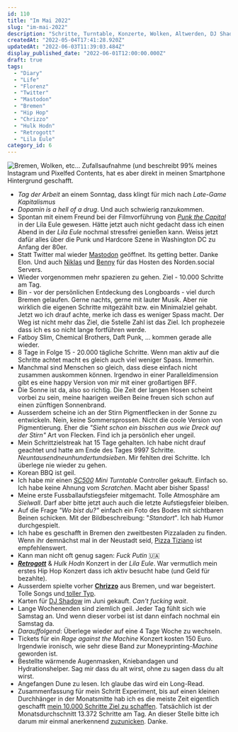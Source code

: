 ```yaml
---
id: 110
title: "Im Mai 2022"
slug: "im-mai-2022"
description: "Schritte, Turntable, Konzerte, Wolken, Altwerden, DJ Shadow, Retrogott, Hulk Hodn, Chrizzo, Rage against the Machine"
createdAt: "2022-05-04T17:41:28.920Z"
updatedAt: "2022-06-03T11:39:03.484Z"
display_published_date: "2022-06-01T12:00:00.000Z"
draft: true
tags:
  - "Diary"
  - "Life"
  - "Florenz"
  - "Twitter"
  - "Mastodon"
  - "Bremen"
  - "Hip Hop"
  - "Chrizzo"
  - "Hulk Hodn"
  - "Retrogott"
  - "Lila Eule"
category_id: 6
---
```



![Bremen, Wolken, etc... Zufallsaufnahme (und beschreibt 99% meines [Instagram](https://www.instagram.com/flrnz/) und [Pixelfed](https://pixelfed.social/i/web/profile/426361608216932740) Contents, hat es aber direkt in meinen Smartphone Hintergrund geschafft.](https://res.cloudinary.com/dlsll9dkn/image/upload/v1654248031/PXL_20220524_200522684_2_a3abc2e905.jpg)


- *Tag der Arbeit* an einem Sonntag, dass klingt für mich nach *Late-Game Kapitalismus*
- *Dopamin is a hell of a drug*. Und auch schwierig ranzukommen. 
- Spontan mit einem Freund bei der Filmvorführung von [*Punk the Capital*](https://www.punkthecapital.info/) in der Lila Eule gewesen. Hätte jetzt auch nicht gedacht dass ich einen Abend in der *Lila Eule* nochmal stressfrei genießen kann. Weiss jetzt dafür alles über die Punk und Hardcore Szene in Washington DC zu Anfang der 80er. 
- Statt Twitter mal wieder [Mastodon](https://norden.social/@florenz) geöffnet. Its getting better. Danke Elon. Und auch [Niklas](https://norden.social/@barning) und [Benny](https://norden.social/@benny) für das Hosten des Norden.social Servers. 
- Wieder vorgenommen mehr spazieren zu gehen. Ziel - 10.000 Schritte am Tag.
- Bin - vor der persönlichen Entdeckung des Longboards - viel durch Bremen gelaufen. Gerne nachts, gerne mit lauter Musik. Aber nie wirklich die eigenen Schritte mitgezählt bzw. ein Minimalziel gehabt. Jetzt wo ich drauf achte, merke ich dass es weniger Spass macht. Der Weg ist nicht mehr das Ziel, die 5stelle Zahl ist das Ziel. Ich prophezeie dass ich es so nicht lange fortführen werde. 
- Fatboy Slim, Chemical Brothers, Daft Punk, ... kommen gerade alle wieder. 
- 8 Tage in Folge 15 - 20.000 tägliche Schritte. Wenn man aktiv auf die Schritte achtet macht es gleich auch viel weniger Spass. Immerhin. 
- Manchmal sind Menschen so gleich, dass diese einfach nicht zusammen auskommen können. Irgendwo in einer Paralleldimension gibt es eine happy Version von mir mit einer großartigen BFF. 
- Die Sonne ist da, also so richtig. Die Zeit der langen Hosen scheint vorbei zu sein, meine haarigen weißen Beine freuen sich schon auf einen zünftigen Sonnenbrand. 
- Ausserdem scheine ich an der Stirn Pigmentflecken in der Sonne zu entwickeln. Nein, keine Sommersprossen. Nicht die coole Version von Pigmentierung. Eher die *"Sieht schon ein bisschen aus wie Dreck auf der Stirn"* Art von Flecken. Find ich ja persönlich eher ungeil. 
- Mein Schrittzielstreak hat 15 Tage gehalten. Ich habe nicht drauf geachtet und hatte am Ende des Tages 9997 Schritte. *Neuntausendneunhundertundsieben*. Mir fehlten drei Schritte. Ich überlege nie wieder zu gehen. 
- Korean BBQ ist geil.
- Ich habe mir einen *[SC500](https://portablismgear.com/sc500-digital-scratch-instrument-black.html) Mini Turntable* Controller gekauft. Einfach so. Ich habe keine Ahnung vom *Scratchen*. Macht aber bisher Spass!
- Meine erste Fussballaufstiegsfeier mitgemacht. Tolle Atmosphäre am *Sielwall*. Darf aber bitte jetzt auch auch die letzte Aufstiegsfeier bleiben.
- Auf die Frage *"Wo bist du?"* einfach ein Foto des Bodes mit sichtbaren Beinen schicken. Mit der Bildbeschreibung: "*Standort*". Ich hab Humor durchgespielt. 
- Ich habe es geschafft in Bremen den zweitbesten Pizzaladen zu finden. Wenn ihr demnächst mal in der Neustadt seid, [Pizza Tiziano](https://goo.gl/maps/GXNhjy5MT3iBYUZH8) ist empfehlenswert. 
- Kann man nicht oft genug sagen: *Fuck Putin* 🇺🇦
- [***Retrogott***](https://www.youtube.com/watch?v=c0NqZnWh4NA) & *Hulk Hodn* Konzert in der *Lila Eule*. War vermutlich mein erstes Hip Hop Konzert dass ich aktiv besucht habe (und Geld für bezahlte). 
- Ausserdem spielte vorher [**Chrizzo**](https://www.youtube.com/watch?v=nGzEJ89RpsA) aus Bremen, und war begeistert. Tolle Songs und[ toller Typ](https://www.instagram.com/chrizzo.musik/). 
- Karten für [DJ Shadow](https://www.youtube.com/watch?v=InFbBlpDTfQ) im Juni gekauft. *Can't fucking wait*.
- Lange Wochenenden sind ziemlich geil. Jeder Tag fühlt sich wie Samstag an. Und wenn dieser vorbei ist ist dann einfach nochmal ein Samstag da. 
- *Darauffolgend*: Überlege wieder auf eine 4 Tage Woche zu wechseln. 
- Tickets für ein *Rage against the Machine* Konzert kosten 150 Euro. Irgendwie ironisch, wie sehr diese Band zur Moneyprinting-*Machine* geworden ist. 
- Bestellte wärmende Augenmasken, Kniebandagen und Hydrationshelper. Sag mir dass du alt wirst, ohne zu sagen dass du alt wirst. 
- Angefangen Dune zu lesen. Ich glaube das wird ein Long-Read.
- Zusammenfassung für mein Schritt Experiment, bis auf einen kleinen Durchhänger in der Monatsmitte hab ich es die meiste Zeit eigentlich geschafft [mein 10.000 Schritte Ziel zu schaffen](https://res.cloudinary.com/dlsll9dkn/image/upload/v1654247353/photo_2022_06_03_11_08_38_9718fbcab3.jpg). Tatsächlich ist der Monatsdurchschnitt 13.372 Schritte am Tag. An dieser Stelle bitte ich darum mir einmal anerkennend [zuzunicken](https://tenor.com/bAyDn.gif). Danke. 


